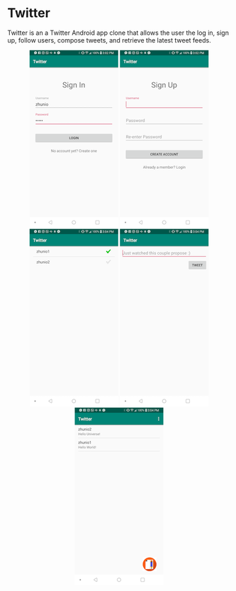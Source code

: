 # Twitter

Twitter is an a Twitter Android app clone that allows the user the log in, sign up, follow users,
compose tweets, and retrieve the latest tweet feeds.

<div style="text-align:center">
    <img style="display: inline;" src="img/onSignIn.png" />
    <img style="display: inline;" src="img/onSignUp.png" />
</div>

<div style="text-align:center">
    <img style="display: inline;" src="img/following.png" />
    <img style="display: inline;" src="img/onTweetCompose.png" />
    <img style="display: inline;" src="img/feed.png" />
</div>